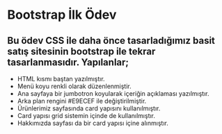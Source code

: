 # Bootstrap İlk Ödev

## Bu ödev CSS ile daha önce tasarladığımız basit satış sitesinin bootstrap ile tekrar tasarlanmasıdır. Yapılanlar;
* HTML kısmı baştan yazılmıştır.
* Menü koyu renkli olarak düzenlenmiştir.
* Ana sayfaya bir jumbotron koyularak içeriğin açıklaması yazılmıştır.
* Arka plan rengini #E9ECEF ile değiştirilmiştir.
* Ürünlerimiz sayfasında card yapısını kullanılmıştır.
* Card yapısı grid sistemin içinde de kullanılmıştır.
* Hakkımızda sayfası da bir card yapısı içine alınmıştır.
